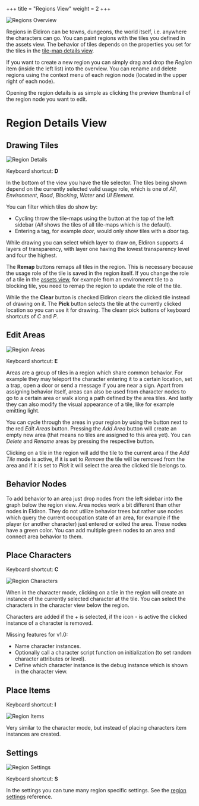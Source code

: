 +++
title = "Regions View"
weight = 2
+++

![Regions Overview](regions_overview.png)

Regions in Eldiron can be towns, dungeons, the world itself, i.e. anywhere the characters can go. You can paint regions with the tiles you defined in the assets view. The behavior of tiles depends on the properties you set for the tiles in the [tile-map details view](../assets_view/).

If you want to create a new region you can simply drag and drop the *Region* item (inside the left list) into the overview. You can rename and delete regions using the context menu of each region node (located in the upper right of each node).

Opening the region details is as simple as clicking the preview thumbnail of the region node you want to edit.

# Region Details View

## Drawing Tiles

![Region Details](regions_details.png)

Keyboard shortcut: **D**

In the bottom of the view you have the tile selector. The tiles being shown depend on the currently selected valid usage role, which is one of *All*, *Environment*, *Road*, *Blocking*, *Water* and *UI Element*.

You can filter which tiles do show by:

- Cycling throw the tile-maps using the button at the top of the left sidebar (*All* shows the tiles of all tile-maps which is the default).
- Entering a tag, for example *door*, would only show tiles with a *door* tag.

While drawing you can select which layer to draw on, Eldiron supports 4 layers of transparency, with layer one having the lowest transparency level and four the highest.

The **Remap** buttons remaps all tiles in the region. This is necessary because the usage role of the tile is saved in the region itself. If you change the role of a tile in the [assets view](./assets.md), for example from an environment tile to a blocking tile, you need to remap the region to update the role of the tile.

While the the **Clear** button is checked Eldiron clears the clicked tile instead of drawing on it. The **Pick** button selects the tile at the currently clicked location so you can use it for drawing. The cleanr pick buttons of keyboard shortcuts of *C* and *P*.

## Edit Areas

![Region Areas](regions_areas.png)

Keyboard shortcut: **E**

Areas are a group of tiles in a region which share common behavior. For example they may teleport the character entering it to a certain location, set a trap, open a door or send a message if you are near a sign. Apart from assigning behavior itself, areas can also be used from character nodes to go to a certain area or walk along a path defined by the area tiles. And lastly they can also modify the visual appearance of a tile, like for example emitting light.

You can cycle through the areas in your region by using the button next to the red *Edit Areas* button. Pressing the *Add Area* button will create an empty new area (that means no tiles are assigned to this area yet). You can *Delete* and *Rename* areas by pressing the respective button.

Clicking on a tile in the region will add the tile to the current area if the *Add Tile* mode is active, if it is set to *Remove* the tile will be removed from the area and if it is set to *Pick* it will select the area the clicked tile belongs to.

## Behavior Nodes

To add behavior to an area just drop nodes from the left sidebar into the graph below the region view. Area nodes work a bit different than other nodes in Eldiron. They do not utilize behavior trees but rather use nodes which query the current occupation state of an area, for example if the player (or another character) just entered or exited the area. These nodes have a green color. You can add multiple green nodes to an area and connect area behavior to them.

## Place Characters

Keyboard shortcut: **C**

![Region Characters](regions_characters.png)

When in the character mode, clicking on a tile in the region will create an instance of the currently selected character at the tile. You can select the characters in the character view below the region.

Characters are added if the *+* is selected, if the icon *-* is active the clicked instance of a character is removed.

Missing features for v1.0:

* Name character instances.
* Optionally call a character script function on initialization (to set random character attributes or level).
* Define which character instance is the debug instance which is shown in the character view.

## Place Items

Keyboard shortcut: **I**

![Region Items](regions_items.png)

Very similar to the character mode, but instead of placing characters item instances are created.

## Settings

![Region Settings](regions_settings.png)

Keyboard shortcut: **S**

In the settings you can tune many region specific settings. See the [region settings](../../../reference/settings/region/) reference.



